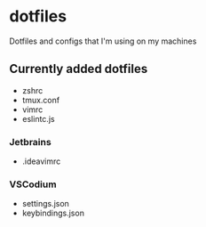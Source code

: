 # dotfiles
Dotfiles and configs that I'm using on my machines

## Currently added dotfiles

* zshrc
* tmux.conf
* vimrc
* eslintc.js

### Jetbrains
* .ideavimrc

### VSCodium
* settings.json
* keybindings.json

